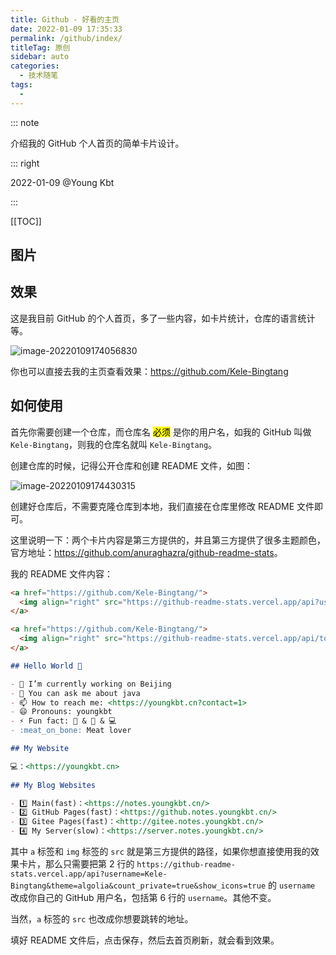 ```yaml
---
title: Github - 好看的主页
date: 2022-01-09 17:35:33
permalink: /github/index/
titleTag: 原创
sidebar: auto
categories: 
  - 技术随笔
tags: 
  - 
---
```


::: note

介绍我的 GitHub 个人首页的简单卡片设计。

::: right

2022-01-09 @Young Kbt

:::

[[TOC]]



## 图片

## 效果

这是我目前 GitHub 的个人首页，多了一些内容，如卡片统计，仓库的语言统计等。

![image-20220109174056830](https://cdn.jsdelivr.net/gh/Kele-Bingtang/static/img/github/20220109174059.png)

你也可以直接去我的主页查看效果：<https://github.com/Kele-Bingtang>

## 如何使用

首先你需要创建一个仓库，而仓库名 <mark>必须</mark> 是你的用户名，如我的 GitHub 叫做 `Kele-Bingtang`，则我的仓库名就叫 `Kele-Bingtang`。

创建仓库的时候，记得公开仓库和创建 README 文件，如图：

![image-20220109174430315](https://cdn.jsdelivr.net/gh/Kele-Bingtang/static/img/github/20220109174431.png)

创建好仓库后，不需要克隆仓库到本地，我们直接在仓库里修改 README 文件即可。

这里说明一下：两个卡片内容是第三方提供的，并且第三方提供了很多主题颜色，官方地址：<https://github.com/anuraghazra/github-readme-stats>。

我的 README 文件内容：

```md
<a href="https://github.com/Kele-Bingtang/">
  <img align="right" src="https://github-readme-stats.vercel.app/api?username=Kele-Bingtang&theme=algolia&count_private=true&show_icons=true" />
</a>

<a href="https://github.com/Kele-Bingtang/">
  <img align="right" src="https://github-readme-stats.vercel.app/api/top-langs/?username=Kele-Bingtang&layout=compact" />
</a>

## Hello World 👋

- 🔭 I’m currently working on Beijing
- 💬 You can ask me about java
- 📫 How to reach me: <https://youngkbt.cn?contact=1>
- 😄 Pronouns: youngkbt
- ⚡ Fun fact: 🏀 & 🏃‍ & 💻
- :meat_on_bone: Meat lover

## My Website

💻：<https://youngkbt.cn>
  
## My Blog Websites

- 1️⃣ Main(fast)：<https://notes.youngkbt.cn/>
- 2️⃣ GitHub Pages(fast)：<https://github.notes.youngkbt.cn/>
- 3️⃣ Gitee Pages(fast)：<http://gitee.notes.youngkbt.cn/>
- 4️⃣ My Server(slow)：<https://server.notes.youngkbt.cn/>
```

其中 `a` 标签和 `img` 标签的 `src` 就是第三方提供的路径，如果你想直接使用我的效果卡片，那么只需要把第 2 行的 `https://github-readme-stats.vercel.app/api?username=Kele-Bingtang&theme=algolia&count_private=true&show_icons=true` 的 `username` 改成你自己的 GitHub 用户名，包括第 6 行的 `username`。其他不变。

当然，`a` 标签的 `src` 也改成你想要跳转的地址。



填好 README 文件后，点击保存，然后去首页刷新，就会看到效果。